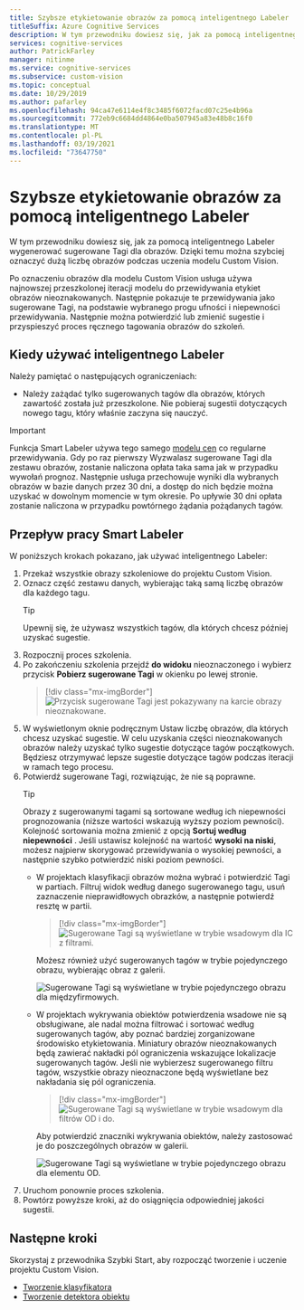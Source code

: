 ```yaml
---
title: Szybsze etykietowanie obrazów za pomocą inteligentnego Labeler
titleSuffix: Azure Cognitive Services
description: W tym przewodniku dowiesz się, jak za pomocą inteligentnego Labeler wygenerować sugerowane Tagi dla obrazów. Dzięki temu można szybciej oznaczyć dużą liczbę obrazów podczas uczenia modelu Custom Vision.
services: cognitive-services
author: PatrickFarley
manager: nitinme
ms.service: cognitive-services
ms.subservice: custom-vision
ms.topic: conceptual
ms.date: 10/29/2019
ms.author: pafarley
ms.openlocfilehash: 94ca47e6114e4f8c3485f6072facd07c25e4b96a
ms.sourcegitcommit: 772eb9c6684dd4864e0ba507945a83e48b8c16f0
ms.translationtype: MT
ms.contentlocale: pl-PL
ms.lasthandoff: 03/19/2021
ms.locfileid: "73647750"
---
```

# <a name="label-images-faster-with-smart-labeler"></a>Szybsze etykietowanie obrazów za pomocą inteligentnego Labeler

W tym przewodniku dowiesz się, jak za pomocą inteligentnego Labeler wygenerować sugerowane Tagi dla obrazów. Dzięki temu można szybciej oznaczyć dużą liczbę obrazów podczas uczenia modelu Custom Vision.

Po oznaczeniu obrazów dla modelu Custom Vision usługa używa najnowszej przeszkolonej iteracji modelu do przewidywania etykiet obrazów nieoznakowanych. Następnie pokazuje te przewidywania jako sugerowane Tagi, na podstawie wybranego progu ufności i niepewności przewidywania. Następnie można potwierdzić lub zmienić sugestie i przyspieszyć proces ręcznego tagowania obrazów do szkoleń.

## <a name="when-to-use-smart-labeler"></a>Kiedy używać inteligentnego Labeler

Należy pamiętać o następujących ograniczeniach:

* Należy zażądać tylko sugerowanych tagów dla obrazów, których zawartość została już przeszkolone. Nie pobieraj sugestii dotyczących nowego tagu, który właśnie zaczyna się nauczyć.

> [!IMPORTANT]
> Funkcja Smart Labeler używa tego samego [modelu cen](https://azure.microsoft.com/pricing/details/cognitive-services/custom-vision-service/) co regularne przewidywania. Gdy po raz pierwszy Wyzwalasz sugerowane Tagi dla zestawu obrazów, zostanie naliczona opłata taka sama jak w przypadku wywołań prognoz. Następnie usługa przechowuje wyniki dla wybranych obrazów w bazie danych przez 30 dni, a dostęp do nich będzie można uzyskać w dowolnym momencie w tym okresie. Po upływie 30 dni opłata zostanie naliczona w przypadku powtórnego żądania pożądanych tagów.

## <a name="smart-labeler-workflow"></a>Przepływ pracy Smart Labeler

W poniższych krokach pokazano, jak używać inteligentnego Labeler:

1. Przekaż wszystkie obrazy szkoleniowe do projektu Custom Vision.
1. Oznacz część zestawu danych, wybierając taką samą liczbę obrazów dla każdego tagu.
    > [!TIP]
    > Upewnij się, że używasz wszystkich tagów, dla których chcesz później uzyskać sugestie.
1. Rozpocznij proces szkolenia.
1. Po zakończeniu szkolenia przejdź **do widoku** nieoznaczonego i wybierz przycisk **Pobierz sugerowane Tagi** w okienku po lewej stronie.
    > [!div class="mx-imgBorder"]
    > ![Przycisk sugerowane Tagi jest pokazywany na karcie obrazy nieoznakowane.](./media/suggested-tags/suggested-tags-button.png)
1. W wyświetlonym oknie podręcznym Ustaw liczbę obrazów, dla których chcesz uzyskać sugestie. W celu uzyskania części nieoznakowanych obrazów należy uzyskać tylko sugestie dotyczące tagów początkowych. Będziesz otrzymywać lepsze sugestie dotyczące tagów podczas iteracji w ramach tego procesu.
1. Potwierdź sugerowane Tagi, rozwiązując, że nie są poprawne.
    > [!TIP]
    > Obrazy z sugerowanymi tagami są sortowane według ich niepewności prognozowania (niższe wartości wskazują wyższy poziom pewności). Kolejność sortowania można zmienić z opcją **Sortuj według niepewności** . Jeśli ustawisz kolejność na wartość **wysoki na niski**, możesz najpierw skorygować przewidywania o wysokiej pewności, a następnie szybko potwierdzić niski poziom pewności.
    * W projektach klasyfikacji obrazów można wybrać i potwierdzić Tagi w partiach. Filtruj widok według danego sugerowanego tagu, usuń zaznaczenie nieprawidłowych obrazków, a następnie potwierdź resztę w partii.
        > [!div class="mx-imgBorder"]
        > ![Sugerowane Tagi są wyświetlane w trybie wsadowym dla IC z filtrami.](./media/suggested-tags/ic-batch-mode.png)

        Możesz również użyć sugerowanych tagów w trybie pojedynczego obrazu, wybierając obraz z galerii.

        ![Sugerowane Tagi są wyświetlane w trybie pojedynczego obrazu dla międzyfirmowych.](./media/suggested-tags/ic-individual-image-mode.png)
    * W projektach wykrywania obiektów potwierdzenia wsadowe nie są obsługiwane, ale nadal można filtrować i sortować według sugerowanych tagów, aby poznać bardziej zorganizowane środowisko etykietowania. Miniatury obrazów nieoznakowanych będą zawierać nakładki pól ograniczenia wskazujące lokalizacje sugerowanych tagów. Jeśli nie wybierzesz sugerowanego filtru tagów, wszystkie obrazy nieoznaczone będą wyświetlane bez nakładania się pól ograniczenia.
        > [!div class="mx-imgBorder"]
        > ![Sugerowane Tagi są wyświetlane w trybie wsadowym dla filtrów OD i do.](./media/suggested-tags/od-batch-mode.png)

        Aby potwierdzić znaczniki wykrywania obiektów, należy zastosować je do poszczególnych obrazów w galerii.

        ![Sugerowane Tagi są wyświetlane w trybie pojedynczego obrazu dla elementu OD.](./media/suggested-tags/od-individual-image-mode.png)
1. Uruchom ponownie proces szkolenia.
1. Powtórz powyższe kroki, aż do osiągnięcia odpowiedniej jakości sugestii.

## <a name="next-steps"></a>Następne kroki

Skorzystaj z przewodnika Szybki Start, aby rozpocząć tworzenie i uczenie projektu Custom Vision.

* [Tworzenie klasyfikatora](getting-started-build-a-classifier.md)
* [Tworzenie detektora obiektu](get-started-build-detector.md)